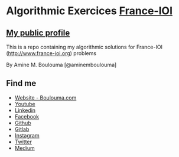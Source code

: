 # Algorithmic Exercices [France-IOI](http://www.france-ioi.org/)

## [My public profile](http://www.france-ioi.org/user/perso.php?sLogin=aminemboulouma)

This is a repo containing my algorithmic solutions for France-IOI (http://www.france-ioi.org) problems 

By Amine M. Boulouma [@aminemboulouma]

## Find me 

* [Website - Boulouma.com](http://www.boulouma.com)
* [Youtube](https://www.youtube.com/aminemboulouma)
* [Linkedin](https://www.linkedin.com/in/aminemboulouma)
* [Facebook](https://www.facebook.com/aminemboulouma)
* [Github](https://www.github.com/aminemboulouma)
* [Gitlab](https://www.gitlab.com/aminemboulouma)
* [Instagram](https://www.instagram.com/aminemboulouma)
* [Twitter](https://www.twitter.com/aminemboulouma)
* [Medium](https://www.medium.com/@aminemboulouma)